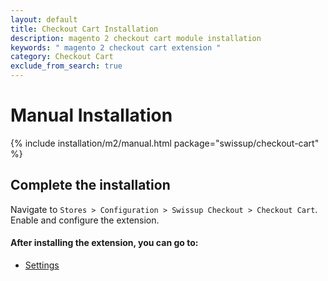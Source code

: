 ```yaml
---
layout: default
title: Checkout Cart Installation
description: magento 2 checkout cart module installation
keywords: " magento 2 checkout cart extension "
category: Checkout Cart
exclude_from_search: true
---
```


# Manual Installation

{% include installation/m2/manual.html package="swissup/checkout-cart" %}

## Complete the installation

Navigate to `Stores > Configuration > Swissup Checkout > Checkout Cart`. Enable and configure the extension.

#### After installing the extension, you can go to:

* [Settings][settings]

[settings]: /m2/extensions/checkout-cart/#settings
